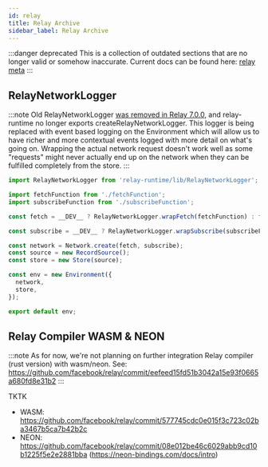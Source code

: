 ```yaml
---
id: relay
title: Relay Archive
sidebar_label: Relay Archive
---
```


:::danger deprecated
This is a collection of outdated sections that are no longer valid or somehow inaccurate. Current docs can be found here: [relay meta](../relay)
:::

## RelayNetworkLogger

:::note
Old RelayNetworkLogger [was removed in Relay 7.0.0](https://github.com/facebook/relay/releases/tag/v7.0.0), and relay-runtime no longer exports createRelayNetworkLogger. This logger is being replaced with event based logging on the Environment which will allow us to have richer and more contextual events logged with more detail on what's going on. Wrapping the actual network request doesn't work well as some "requests" might never actually end up on the network when they can be fulfilled completely from the store.
:::

```js
import RelayNetworkLogger from 'relay-runtime/lib/RelayNetworkLogger';

import fetchFunction from './fetchFunction';
import subscribeFunction from './subscribeFunction';

const fetch = __DEV__ ? RelayNetworkLogger.wrapFetch(fetchFunction) : fetchFunction;

const subscribe = __DEV__ ? RelayNetworkLogger.wrapSubscribe(subscribeFunction) : subscribeFunction;

const network = Network.create(fetch, subscribe);
const source = new RecordSource();
const store = new Store(source);

const env = new Environment({
  network,
  store,
});

export default env;
```

## Relay Compiler WASM & NEON

:::note
As for now, we're not planning on further integration Relay compiler (rust version) with wasm/neon. See: https://github.com/facebook/relay/commit/eefeed15fd51b3042a15e93f0665a680fd8e31b2
:::

TKTK

- WASM: https://github.com/facebook/relay/commit/577745cdc0e015f3c723c02ba3467b5ca7b42b2c
- NEON: https://github.com/facebook/relay/commit/08e012be46c6029abb9cd10b1225f5e2e2881bba (https://neon-bindings.com/docs/intro)
